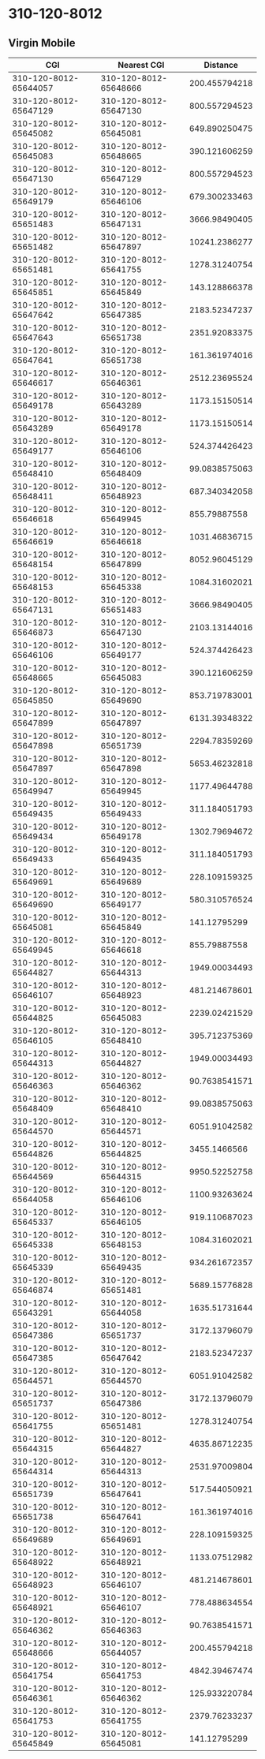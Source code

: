 # 310-120-8012
## Virgin Mobile


| CGI | Nearest CGI | Distance |
|-----|-------------|----------|
| 310-120-8012-65644057 | 310-120-8012-65648666 | 200.455794218 |
| 310-120-8012-65647129 | 310-120-8012-65647130 | 800.557294523 |
| 310-120-8012-65645082 | 310-120-8012-65645081 | 649.890250475 |
| 310-120-8012-65645083 | 310-120-8012-65648665 | 390.121606259 |
| 310-120-8012-65647130 | 310-120-8012-65647129 | 800.557294523 |
| 310-120-8012-65649179 | 310-120-8012-65646106 | 679.300233463 |
| 310-120-8012-65651483 | 310-120-8012-65647131 | 3666.98490405 |
| 310-120-8012-65651482 | 310-120-8012-65647897 | 10241.2386277 |
| 310-120-8012-65651481 | 310-120-8012-65641755 | 1278.31240754 |
| 310-120-8012-65645851 | 310-120-8012-65645849 | 143.128866378 |
| 310-120-8012-65647642 | 310-120-8012-65647385 | 2183.52347237 |
| 310-120-8012-65647643 | 310-120-8012-65651738 | 2351.92083375 |
| 310-120-8012-65647641 | 310-120-8012-65651738 | 161.361974016 |
| 310-120-8012-65646617 | 310-120-8012-65646361 | 2512.23695524 |
| 310-120-8012-65649178 | 310-120-8012-65643289 | 1173.15150514 |
| 310-120-8012-65643289 | 310-120-8012-65649178 | 1173.15150514 |
| 310-120-8012-65649177 | 310-120-8012-65646106 | 524.374426423 |
| 310-120-8012-65648410 | 310-120-8012-65648409 | 99.0838575063 |
| 310-120-8012-65648411 | 310-120-8012-65648923 | 687.340342058 |
| 310-120-8012-65646618 | 310-120-8012-65649945 | 855.79887558 |
| 310-120-8012-65646619 | 310-120-8012-65646618 | 1031.46836715 |
| 310-120-8012-65648154 | 310-120-8012-65647899 | 8052.96045129 |
| 310-120-8012-65648153 | 310-120-8012-65645338 | 1084.31602021 |
| 310-120-8012-65647131 | 310-120-8012-65651483 | 3666.98490405 |
| 310-120-8012-65646873 | 310-120-8012-65647130 | 2103.13144016 |
| 310-120-8012-65646106 | 310-120-8012-65649177 | 524.374426423 |
| 310-120-8012-65648665 | 310-120-8012-65645083 | 390.121606259 |
| 310-120-8012-65645850 | 310-120-8012-65649690 | 853.719783001 |
| 310-120-8012-65647899 | 310-120-8012-65647897 | 6131.39348322 |
| 310-120-8012-65647898 | 310-120-8012-65651739 | 2294.78359269 |
| 310-120-8012-65647897 | 310-120-8012-65647898 | 5653.46232818 |
| 310-120-8012-65649947 | 310-120-8012-65649945 | 1177.49644788 |
| 310-120-8012-65649435 | 310-120-8012-65649433 | 311.184051793 |
| 310-120-8012-65649434 | 310-120-8012-65649178 | 1302.79694672 |
| 310-120-8012-65649433 | 310-120-8012-65649435 | 311.184051793 |
| 310-120-8012-65649691 | 310-120-8012-65649689 | 228.109159325 |
| 310-120-8012-65649690 | 310-120-8012-65649177 | 580.310576524 |
| 310-120-8012-65645081 | 310-120-8012-65645849 | 141.12795299 |
| 310-120-8012-65649945 | 310-120-8012-65646618 | 855.79887558 |
| 310-120-8012-65644827 | 310-120-8012-65644313 | 1949.00034493 |
| 310-120-8012-65646107 | 310-120-8012-65648923 | 481.214678601 |
| 310-120-8012-65644825 | 310-120-8012-65645083 | 2239.02421529 |
| 310-120-8012-65646105 | 310-120-8012-65648410 | 395.712375369 |
| 310-120-8012-65644313 | 310-120-8012-65644827 | 1949.00034493 |
| 310-120-8012-65646363 | 310-120-8012-65646362 | 90.7638541571 |
| 310-120-8012-65648409 | 310-120-8012-65648410 | 99.0838575063 |
| 310-120-8012-65644570 | 310-120-8012-65644571 | 6051.91042582 |
| 310-120-8012-65644826 | 310-120-8012-65644825 | 3455.1466566 |
| 310-120-8012-65644569 | 310-120-8012-65644315 | 9950.52252758 |
| 310-120-8012-65644058 | 310-120-8012-65646106 | 1100.93263624 |
| 310-120-8012-65645337 | 310-120-8012-65646105 | 919.110687023 |
| 310-120-8012-65645338 | 310-120-8012-65648153 | 1084.31602021 |
| 310-120-8012-65645339 | 310-120-8012-65649435 | 934.261672357 |
| 310-120-8012-65646874 | 310-120-8012-65651481 | 5689.15776828 |
| 310-120-8012-65643291 | 310-120-8012-65644058 | 1635.51731644 |
| 310-120-8012-65647386 | 310-120-8012-65651737 | 3172.13796079 |
| 310-120-8012-65647385 | 310-120-8012-65647642 | 2183.52347237 |
| 310-120-8012-65644571 | 310-120-8012-65644570 | 6051.91042582 |
| 310-120-8012-65651737 | 310-120-8012-65647386 | 3172.13796079 |
| 310-120-8012-65641755 | 310-120-8012-65651481 | 1278.31240754 |
| 310-120-8012-65644315 | 310-120-8012-65644827 | 4635.86712235 |
| 310-120-8012-65644314 | 310-120-8012-65644313 | 2531.97009804 |
| 310-120-8012-65651739 | 310-120-8012-65647641 | 517.544050921 |
| 310-120-8012-65651738 | 310-120-8012-65647641 | 161.361974016 |
| 310-120-8012-65649689 | 310-120-8012-65649691 | 228.109159325 |
| 310-120-8012-65648922 | 310-120-8012-65648921 | 1133.07512982 |
| 310-120-8012-65648923 | 310-120-8012-65646107 | 481.214678601 |
| 310-120-8012-65648921 | 310-120-8012-65646107 | 778.488634554 |
| 310-120-8012-65646362 | 310-120-8012-65646363 | 90.7638541571 |
| 310-120-8012-65648666 | 310-120-8012-65644057 | 200.455794218 |
| 310-120-8012-65641754 | 310-120-8012-65641753 | 4842.39467474 |
| 310-120-8012-65646361 | 310-120-8012-65646362 | 125.933220784 |
| 310-120-8012-65641753 | 310-120-8012-65641755 | 2379.76233237 |
| 310-120-8012-65645849 | 310-120-8012-65645081 | 141.12795299 |
